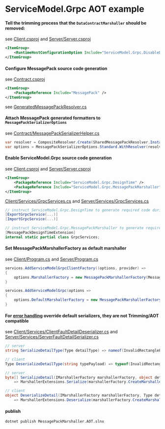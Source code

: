 # ServiceModel.Grpc AOT example

#### Tell the trimming process that the `DataContractMarshaller` should be removed:

see [Client.csproj](Client/Client.csproj) and [Server/Server.csproj](Server/Server.csproj)

```xml
<ItemGroup>
    <RuntimeHostConfigurationOption Include="ServiceModel.Grpc.DisableDataContractMarshallerFactory" Value="true" Trim="true" />
</ItemGroup>
```

#### Configure MessagePack source code generation

see [Contract.csproj](Contract/Contract.csproj)

```xml
<ItemGroup>
    <PackageReference Include="MessagePack" />
</ItemGroup>
```

see [GeneratedMessagePackResolver.cs](Contract/GeneratedMessagePackResolver.cs)

#### Attach MessagePack generated formatters to  `MessagePackSerializerOptions`

see [Contract/MessagePackSerializerHelper.cs](Contract/MessagePackSerializerHelper.cs)

```c#
var resolver = CompositeResolver.Create(SharedMessagePackResolver.Instance, StandardResolver.Instance);
var options = MessagePackSerializerOptions.Standard.WithResolver(resolver);
```

#### Enable ServiceModel.Grpc source code generation

see [Client.csproj](Client/Client.csproj) and [Server/Server.csproj](Server/Server.csproj)

```xml
<ItemGroup>
    <PackageReference Include="ServiceModel.Grpc.DesignTime" />
    <PackageReference Include="ServiceModel.Grpc.MessagePackMarshaller" />
</ItemGroup>
```

[Client/Services/GrpcServices.cs](Client/Services/GrpcServices.cs) and [Server/Services/GrpcServices.cs](Server/Services/GrpcServices.cs)

```cs
// instruct ServiceModel.Grpc.DesignTime to generate required code during the build process
[ExportGrpcService(...)] 
[ImportGrpcService(...)] 

// instruct ServiceModel.Grpc.MessagePackMarshaller to generate required code during the build process
[MessagePackDesignTimeExtension]
internal static partial class GrpcServices;
```

#### Set MessagePackMarshallerFactory as default marshaller

see [Client/Program.cs](Client/Program.cs) and [Server/Program.cs](Server/Program.cs)

```c#
services.AddServiceModelGrpcClientFactory((options, provider) =>
{
    options.MarshallerFactory = new MessagePackMarshallerFactory(MessagePackSerializerHelper.CreateApplicationOptions());
}

services.AddServiceModelGrpc(options =>
{
    options.DefaultMarshallerFactory = new MessagePackMarshallerFactory(MessagePackSerializerHelper.CreateApplicationOptions());
}
```

#### For [error handling](https://max-ieremenko.github.io/ServiceModel.Grpc/global-error-handling.html) override default serializers, they are not Trimming/AOT compatible

see [Client/Services/ClientFaultDetailDeserializer.cs](Client/Services/ClientFaultDetailDeserializer.cs) and [Server/Services/ServerFaultDetailSerializer.cs](Server/Services/ServerFaultDetailSerializer.cs)

```c#
// server
string SerializeDetailType(Type detailType) => nameof(InvalidRectangleError);

// client
Type DeserializeDetailType(string typePayload) => typeof(InvalidRectangleError);

// server
byte[] SerializeDetail(IMarshallerFactory marshallerFactory, object detail)
    => MarshallerExtensions.Serialize(marshallerFactory.CreateMarshaller<InvalidRectangleError>(), (InvalidRectangleError)detail);

// client
object DeserializeDetail(IMarshallerFactory marshallerFactory, Type detailType, byte[] detailPayload)
    => MarshallerExtensions.Deserialize(marshallerFactory.CreateMarshaller<InvalidRectangleError>(), detailPayload);
```

#### publish

```bash
dotnet publish MessagePackMarshaller.AOT.slnx
```